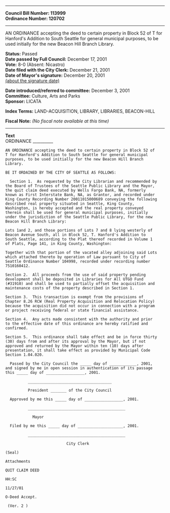 * * * * *  
  
**Council Bill Number: [](#h0)[](#h2)113999**   
**Ordinance Number: 120702**  
  
* * * * *  
  
AN ORDINANCE accepting the deed to certain property in Block 52 of T for Hanford's Addition to South Seattle for general municipal purposes, to be used initially for the new Beacon Hill Branch Library.  
  
**Status:** Passed   
**Date passed by Full Council:** December 17, 2001   
**Vote:** 8-0 (Absent: Nicastro)   
**Date filed with the City Clerk:** December 21, 2001   
**Date of Mayor's signature:** December 20, 2001   
[(about the signature date)](/~public/approvaldate.htm)   
  
  
**Date introduced/referred to committee:** December 3, 2001   
**Committee:** Culture, Arts and Parks   
**Sponsor:** LICATA   
  
**Index Terms:** LAND-ACQUISITION, LIBRARY, LIBRARIES, BEACON-HILL  
  
**Fiscal Note:** *(No fiscal note available at this time)*  
  
* * * * *  
  
**Text**  
    ORDINANCE __________  
  
    AN ORDINANCE accepting the deed to certain property in Block 52 of  
    T for Hanford's Addition to South Seattle for general municipal  
    purposes, to be used initially for the new Beacon Hill Branch  
    Library.  
  
    BE IT ORDAINED BY THE CITY OF SEATTLE AS FOLLOWS:  
  
      Section 1.  As requested by the City Librarian and recommended by  
    the Board of Trustees of the Seattle Public Library and the Mayor,  
    the quit claim deed executed by Wells Fargo Bank, NA, formerly  
    known as First Interstate Bank, NA, as Grantor, and recorded under  
    King County Recording Number 20011015000689 conveying the following  
    described real property situated in Seattle, King County,  
    Washington, is hereby accepted and the real property conveyed  
    therein shall be used for general municipal purposes, initially  
    under the jurisdiction of the Seattle Public Library, for the new  
    Beacon Hill Branch Library:  
  
    Lots 1and 2, and those portions of Lots 7 and 8 lying westerly of  
    Beacon Avenue South, all in Block 52, T. Hanford's Addition to  
    South Seattle, according to the Plat thereof recorded in Volume 1  
    of Plats, Page 141, in King County, Washington:  
  
    Together with that portion of the vacated alley adjoining said Lots  
    which attached thereto by operation of Law pursuant to City of  
    Seattle Ordinance Number 104998, recorded under recording number  
    7510160412.  
  
    Section 2.  All proceeds from the use of said property pending  
    development shall be deposited in Libraries for All UTGO Fund  
    (#31910) and shall be used to partially offset the acquisition and  
    maintenance costs of the property described in Section 1.  
  
    Section 3.  This transaction is exempt from the provisions of  
    Chapter 8.26 RCW (Real Property Acquisition and Relocation Policy)  
    because the acquisition did not occur in connection with a program  
    or project receiving federal or state financial assistance.  
  
    Section 4.  Any acts made consistent with the authority and prior  
    to the effective date of this ordinance are hereby ratified and  
    confirmed.  
  
    Section 5.  This ordinance shall take effect and be in force thirty  
    (30) days from and after its approval by the Mayor, but if not  
    approved and returned by the Mayor within ten (10) days after  
    presentation, it shall take effect as provided by Municipal Code  
    Section 1.04.020.  
  
      Passed by the City Council the _____ day of ____________, 2001,  
    and signed by me in open session in authentication of its passage  
    this _____ day of _________________, 2001.  
  
              _____________________________________  
  
              President _______ of the City Council  
  
      Approved by me this _____ day of _________________, 2001.  
  
              ___________________________________________  
  
                Mayor  
  
      Filed by me this _____ day of ____________________, 2001.  
  
              ___________________________________________  
  
                               City Clerk  
  
    (Seal)  
  
    Attachments  
  
    QUIT CLAIM DEED  
  
    HH:SC  
  
    11/27/01  
  
    O-Deed Accept.  
  
     (Ver. 2 )  
